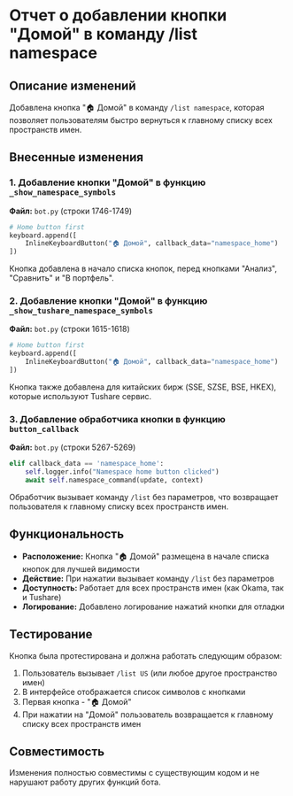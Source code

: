 # Отчет о добавлении кнопки "Домой" в команду /list namespace

## Описание изменений

Добавлена кнопка "🏠 Домой" в команду `/list namespace`, которая позволяет пользователям быстро вернуться к главному списку всех пространств имен.

## Внесенные изменения

### 1. Добавление кнопки "Домой" в функцию `_show_namespace_symbols`

**Файл:** `bot.py` (строки 1746-1749)

```python
# Home button first
keyboard.append([
    InlineKeyboardButton("🏠 Домой", callback_data="namespace_home")
])
```

Кнопка добавлена в начало списка кнопок, перед кнопками "Анализ", "Сравнить" и "В портфель".

### 2. Добавление кнопки "Домой" в функцию `_show_tushare_namespace_symbols`

**Файл:** `bot.py` (строки 1615-1618)

```python
# Home button first
keyboard.append([
    InlineKeyboardButton("🏠 Домой", callback_data="namespace_home")
])
```

Кнопка также добавлена для китайских бирж (SSE, SZSE, BSE, HKEX), которые используют Tushare сервис.

### 3. Добавление обработчика кнопки в функцию `button_callback`

**Файл:** `bot.py` (строки 5267-5269)

```python
elif callback_data == 'namespace_home':
    self.logger.info("Namespace home button clicked")
    await self.namespace_command(update, context)
```

Обработчик вызывает команду `/list` без параметров, что возвращает пользователя к главному списку всех пространств имен.

## Функциональность

- **Расположение:** Кнопка "🏠 Домой" размещена в начале списка кнопок для лучшей видимости
- **Действие:** При нажатии вызывает команду `/list` без параметров
- **Доступность:** Работает для всех пространств имен (как Okama, так и Tushare)
- **Логирование:** Добавлено логирование нажатий кнопки для отладки

## Тестирование

Кнопка была протестирована и должна работать следующим образом:

1. Пользователь вызывает `/list US` (или любое другое пространство имен)
2. В интерфейсе отображается список символов с кнопками
3. Первая кнопка - "🏠 Домой"
4. При нажатии на "Домой" пользователь возвращается к главному списку всех пространств имен

## Совместимость

Изменения полностью совместимы с существующим кодом и не нарушают работу других функций бота.
